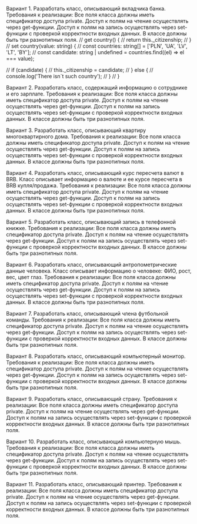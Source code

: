 Вариант 1. Разработать класс, описывающий вкладчика банка.
Требования к реализации:
Все поля класса должны иметь спецификатор доступа private.
Доступ к полям на чтение осуществлять через get-функции.
Доступ к полям на запись осуществлять через set-функции с проверкой корректности входных данных.
В классе должны быть три разнотипных поля.
// get country() {
// return this.\_citizenship;
// }
// set country(value: string) {
// const countries: string[] = ['PLN', 'UA', 'LV', 'LT', 'BY'];
// const candidate: string | undefined = countries.find((el) => el === value);

// if (candidate) {
// this.\_citizenship = candidate;
// } else {
// console.log('There isn`t such country');
// }
// }

Вариант 2. Разработать класс, содержащий информацию о сотруднике и его зарплате.
Требования к реализации:
Все поля класса должны иметь спецификатор доступа private.
Доступ к полям на чтение осуществлять через get-функции.
Доступ к полям на запись осуществлять через set-функции с проверкой корректности входных данных.
В классе должны быть три разнотипных поля.

Вариант 3. Разработать класс, описывающий квартиру многоквартирного дома.
Требования к реализации:
Все поля класса должны иметь спецификатор доступа private.
Доступ к полям на чтение осуществлять через get-функции.
Доступ к полям на запись осуществлять через set-функции с проверкой корректности входных данных.
В классе должны быть три разнотипных поля.

Вариант 4. Разработать класс, описывающий курс пересчета валют в BRB.
Класс описывает информацию о валюте и ее курсе пересчета в BRB купля/продажа.
Требования к реализации:
Все поля класса должны иметь спецификатор доступа private.
Доступ к полям на чтение осуществлять через get-функции.
Доступ к полям на запись осуществлять через set-функции с проверкой корректности входных данных.
В классе должны быть три разнотипных поля.

Вариант 5. Разработать класс, описывающий запись в телефонной книжке.
Требования к реализации:
Все поля класса должны иметь спецификатор доступа private.
Доступ к полям на чтение осуществлять через get-функции.
Доступ к полям на запись осуществлять через set-функции с проверкой корректности входных данных.
В классе должны быть три разнотипных поля.

Вариант 6. Разработать класс, описывающий антропометрические данные человека.
Класс описывает информацию о человеке: ФИО, рост, вес, цвет глаз.
Требования к реализации:
Все поля класса должны иметь спецификатор доступа private.
Доступ к полям на чтение осуществлять через get-функции.
Доступ к полям на запись осуществлять через set-функции с проверкой корректности входных данных.
В классе должны быть три разнотипных поля.

Вариант 7. Разработать класс, описывающий члена футбольной команды.
Требования к реализации:
Все поля класса должны иметь спецификатор доступа private.
Доступ к полям на чтение осуществлять через get-функции.
Доступ к полям на запись осуществлять через set-функции с проверкой корректности входных данных.
В классе должны быть три разнотипных поля.

Вариант 8. Разработать класс, описывающий компьютерный монитор.
Требования к реализации:
Все поля класса должны иметь спецификатор доступа private.
Доступ к полям на чтение осуществлять через get-функции.
Доступ к полям на запись осуществлять через set-функции с проверкой корректности входных данных.
В классе должны быть три разнотипных поля.

Вариант 9. Разработать класс, описывающий страну.
Требования к реализации:
Все поля класса должны иметь спецификатор доступа private.
Доступ к полям на чтение осуществлять через get-функции.
Доступ к полям на запись осуществлять через set-функции с проверкой корректности входных данных.
В классе должны быть три разнотипных поля.

Вариант 10. Разработать класс, описывающий компьютерную мышь.
Требования к реализации:
Все поля класса должны иметь спецификатор доступа private.
Доступ к полям на чтение осуществлять через get-функции.
Доступ к полям на запись осуществлять через set-функции с проверкой корректности входных данных.
В классе должны быть три разнотипных поля.

Вариант 11. Разработать класс, описывающий принтер.
Требования к реализации:
Все поля класса должны иметь спецификатор доступа private.
Доступ к полям на чтение осуществлять через get-функции.
Доступ к полям на запись осуществлять через set-функции с проверкой корректности входных данных.
В классе должны быть три разнотипных поля.
